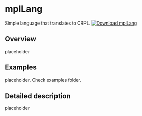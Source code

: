 # mplLang
Simple language that translates to CRPL.
[![Download mplLang](https://a.fsdn.com/con/app/sf-download-button)](https://sourceforge.net/projects/mpllang/files/latest/download)

## Overview
placeholder

## Examples
placeholder. Check examples folder.

## Detailed description
placeholder
